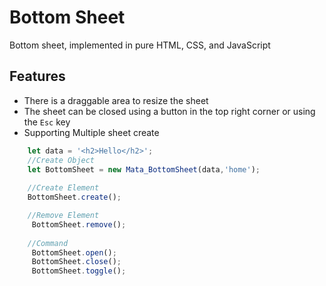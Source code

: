 # Bottom Sheet
Bottom sheet, implemented in pure HTML, CSS, and JavaScript

## Features
- There is a draggable area to resize the sheet
- The sheet can be closed using a button in the top right corner or using the `Esc` key
- Supporting Multiple sheet create

```javascript
    let data = '<h2>Hello</h2>';
    //Create Object
    let BottomSheet = new Mata_BottomSheet(data,'home');
    
    //Create Element 
    BottomSheet.create();

    //Remove Element 
     BottomSheet.remove();
    
    //Command
     BottomSheet.open();
     BottomSheet.close();
     BottomSheet.toggle();
```

